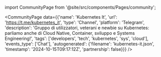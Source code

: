 
import CommunityPage from '@site/src/components/Pages/community';

<CommunityPage
    data={{'name': 'Kubernetes It', 'url': 'https://t.me/kubernetes_it', 'type': 'Channel', 'platform': 'Telegram', 'description': 'Gruppo di utilizzatori, veterani e newbie su Kubernetes: parliamo anche di Cloud Native, Container, sviluppo e Systems Engineering!', 'tags': ['developers', 'tech', 'kubernetes', 'sys', 'cloud'], 'events_type': ['Chat'], 'autogenerated': {'filename': 'kubernetes-it.json', 'timestamp': '2024-10-15T09:17:12Z', 'partnership': false}}}
/>
